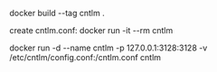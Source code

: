 docker build --tag cntlm .

create cntlm.conf:
docker run -it --rm cntlm

docker run -d --name cntlm -p 127.0.0.1:3128:3128 -v /etc/cntlm/config.conf:/cntlm.conf cntlm

